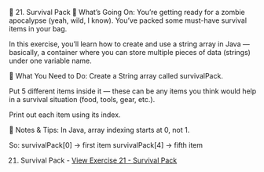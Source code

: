 💾 21. Survival Pack
🧠 What’s Going On:
You’re getting ready for a zombie apocalypse (yeah, wild, I know). You’ve packed some must-have survival items in your bag.

In this exercise, you’ll learn how to create and use a string array in Java — basically, a container where you can store multiple pieces of data (strings) under one variable name.

🔧 What You Need to Do:
Create a String array called survivalPack.

Put 5 different items inside it — these can be any items you think would help in a survival situation (food, tools, gear, etc.).

Print out each item using its index.

📘 Notes & Tips:
In Java, array indexing starts at 0, not 1.

So:
survivalPack[0] → first item
survivalPack[4] → fifth item

21. Survival Pack - [View Exercise 21 - Survival Pack](./21-survival-pack.java)
